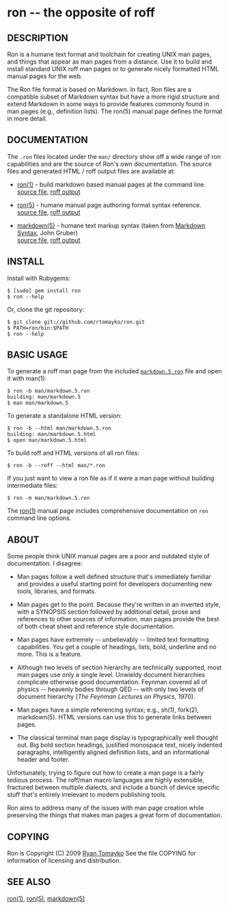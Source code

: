 ron -- the opposite of roff
===========================

## DESCRIPTION

Ron is a humane text format and toolchain for creating UNIX man
pages, and things that appear as man pages from a distance. Use it
to build and install standard UNIX roff man pages or to generate
nicely formatted HTML manual pages for the web.

The Ron file format is based on Markdown. In fact, Ron files are a
compatible subset of Markdown syntax but have a more rigid structure and
extend Markdown in some ways to provide features commonly found in man
pages (e.g., definition lists). The ron(5) manual page defines the
format in more detail.

## DOCUMENTATION

The `.ron` files located under the `man/` directory show off a wide
range of ron capabilities and are the source of Ron's own documentation.
The source files and generated HTML / roff output files are available
at:

  * [ron(1)](http://rtomayko.github.com/ron/ron.1.html) -
    build markdown based manual pages at the command line.  
    [source file](http://github.com/rtomayko/ron/blob/master/man/ron.1.ron),
    [roff output](http://github.com/rtomayko/ron/blob/master/man/ron.1)

  * [ron(5)](http://rtomayko.github.com/ron/ron.5.html) -
    humane manual page authoring format syntax reference.  
    [source file](http://github.com/rtomayko/ron/blob/master/man/ron.5.ron),
    [roff output](http://github.com/rtomayko/ron/blob/master/man/ron.5)

  * [markdown(5)](http://rtomayko.github.com/ron/markdown.5.html) -
    humane text markup syntax (taken from
    [Markdown Syntax](http://daringfireball.net/projects/markdown/syntax),
    John Gruber)  
    [source file](http://github.com/rtomayko/ron/blob/master/man/markdown.5.ron),
    [roff output](http://github.com/rtomayko/ron/blob/master/man/markdown.5)

## INSTALL

Install with Rubygems:

    $ [sudo] gem install ron
    $ ron --help

Or, clone the git repository:

    $ git clone git://github.com/rtomayko/ron.git
    $ PATH=ron/bin:$PATH
    $ ron --help

## BASIC USAGE

To generate a roff man page from the included
[`markdown.5.ron`](man/markdown.5.ron) file and open it with man(1):

    $ ron -b man/markdown.5.ron
    building: man/markdown.5
    $ man man/markdown.5

To generate a standalone HTML version:

    $ ron -b --html man/markdown.5.ron
    building: man/markdown.5.html
    $ open man/markdown.5.html

To build roff and HTML versions of all ron files:

    $ ron -b --roff --html man/*.ron

If you just want to view a ron file as if it were a man page without
building intermediate files:

    $ ron -m man/markdown.5.ron

The [ron(1)](http://rtomayko.github.com/ron/ron.1.html) manual page
includes comprehensive documentation on `ron` command line options.

## ABOUT

Some people think UNIX manual pages are a poor and outdated style of
documentation. I disagree:

- Man pages follow a well defined structure that's immediately
  familiar and provides a useful starting point for developers
  documenting new tools, libraries, and formats.

- Man pages get to the point. Because they're written in an inverted
  style, with a SYNOPSIS section followed by additional detail,
  prose and references to other sources of information, man pages
  provide the best of both cheat sheet and reference style
  documentation.

- Man pages have extremely -- unbelievably -- limited text
  formatting capabilities. You get a couple of headings, lists, bold,
  underline and no more. This is a feature.

- Although two levels of section hierarchy are technically
  supported, most man pages use only a single level. Unwieldy
  document hierarchies complicate otherwise good documentation.
  Feynman covered all of physics -- heavenly bodies through QED --
  with only two levels of document hierarchy (_The Feynman Lectures
  on Physics_, 1970).

- Man pages have a simple referencing syntax; e.g., sh(1), fork(2),
  markdown(5). HTML versions can use this to generate links between
  pages.

- The classical terminal man page display is typographically well
  thought out. Big bold section headings, justified monospace text,
  nicely indented paragraphs, intelligently aligned definition
  lists, and an informational header and footer.

Unfortunately, trying to figure out how to create a man page is a
fairly tedious process. The roff/man macro languages are highly
extensible, fractured between multiple dialects, and include a bunch
of device specific stuff that's entirely irrelevant to modern
publishing tools.

Ron aims to address many of the issues with man page creation while
preserving the things that makes man pages a great form of
documentation.

## COPYING

Ron is Copyright (C) 2009 [Ryan Tomayko](http://tomayko.com/about)
See the file COPYING for information of licensing and distribution.

## SEE ALSO

[ron(1)](http://rtomayko.github.com/ron/ron.1.html),
[ron(5)](http://rtomayko.github.com/ron/ron.5.html),
[markdown(5)](http://rtomayko.github.com/ron/markdown.5.html)
